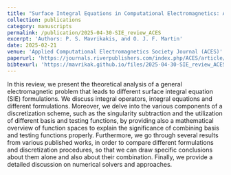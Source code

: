 ```yaml
---
title: "Surface Integral Equations in Computational Electromagnetics: A Comprehensive Overview of Theory, Formulations, Discretization Schemes and Implementations"
collection: publications
category: manuscripts
permalink: /publication/2025-04-30-SIE_review_ACES
excerpt: 'Authors: P. S. Mavrikakis, and O. J. F. Martin'
date: 2025-02-21
venue: 'Applied Computational Electromagnetics Society Journal (ACES)'
paperurl: 'https://journals.riverpublishers.com/index.php/ACES/article/view/27091'
bibtexurl: 'https://mavrikak.github.io/files/2025-04-30-SIE_review_ACES.bib'
---
```


In this review, we present the theoretical analysis of a general electromagnetic problem that leads to different surface integral equation (SIE) formulations. We discuss integral operators, integral equations and different formulations. Moreover, we delve into the various components of a discretization scheme, such as the singularity subtraction and the utilization of different basis and testing functions, by providing also a mathematical overview of function spaces to explain the significance of combining basis and testing functions properly. Furthermore, we go through several results from various published works, in order to compare different formulations and discretization procedures, so that we can draw specific conclusions about them alone and also about their combination. Finally, we provide a detailed discussion on numerical solvers and approaches.